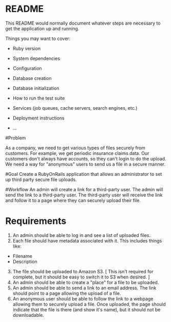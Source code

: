# README

This README would normally document whatever steps are necessary to get the
application up and running.

Things you may want to cover:

* Ruby version

* System dependencies

* Configuration

* Database creation

* Database initialization

* How to run the test suite

* Services (job queues, cache servers, search engines, etc.)

* Deployment instructions

* ...



#Problem

As a company, we need to get various types of files securely from customers. For example, we get periodic insurance claims data. Our customers
don't always have accounts, so they can't login to do the upload. We need a way for "anonymous" users to send us a file in a secure manner.

#Goal
Create a RubyOnRails application that allows an administrator to set up third party secure file uploads.

#Workflow
An admin will create a link for a third-party user. The admin will send the link to a third-party user. The third-party user will receive the link and
follow it to a page where they can securely upload their file.

# Requirements
1. An admin should be able to log in and see a list of uploaded files.
2. Each file should have metadata associated with it. This includes things like:
  * Filename
  * Description
3. The file should be uploaded to Amazon S3. [ This isn't required for complete, but it should be easy to switch it to S3 when desired. ]
4. An admin should be able to create a "place" for a file to be uploaded.
5. An admin should be able to send a link to an email address. The link should point to a page allowing the upload of a file.
6. An anonymous user should be able to follow the link to a webpage allowing them to securely upload a file. Once uploaded, the page
should indicate that the file is there (and show it's name), but it should not be downloadable.
